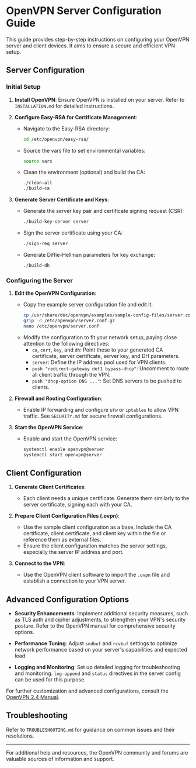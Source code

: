 # OpenVPN Server Configuration Guide

This guide provides step-by-step instructions on configuring your OpenVPN server and client devices. It aims to ensure a secure and efficient VPN setup.

## Server Configuration

### Initial Setup

1. **Install OpenVPN**: Ensure OpenVPN is installed on your server. Refer to `INSTALLATION.md` for detailed instructions.

2. **Configure Easy-RSA for Certificate Management**:
   - Navigate to the Easy-RSA directory:
     ```bash
     cd /etc/openvpn/easy-rsa/
     ```
   - Source the vars file to set environmental variables:
     ```bash
     source vars
     ```
   - Clean the environment (optional) and build the CA:
     ```bash
     ./clean-all
     ./build-ca
     ```

3. **Generate Server Certificate and Keys**:
   - Generate the server key pair and certificate signing request (CSR):
     ```bash
     ./build-key-server server
     ```
   - Sign the server certificate using your CA:
     ```bash
     ./sign-req server
     ```
   - Generate Diffie-Hellman parameters for key exchange:
     ```bash
     ./build-dh
     ```

### Configuring the Server

1. **Edit the OpenVPN Configuration**:
   - Copy the example server configuration file and edit it:
     ```bash
     cp /usr/share/doc/openvpn/examples/sample-config-files/server.conf.gz /etc/openvpn/
     gzip -d /etc/openvpn/server.conf.gz
     nano /etc/openvpn/server.conf
     ```
   - Modify the configuration to fit your network setup, paying close attention to the following directives:
     - `ca`, `cert`, `key`, and `dh`: Point these to your generated CA certificate, server certificate, server key, and DH parameters.
     - `server`: Define the IP address pool used for VPN clients.
     - `push "redirect-gateway def1 bypass-dhcp"`: Uncomment to route all client traffic through the VPN.
     - `push "dhcp-option DNS ..."`: Set DNS servers to be pushed to clients.

2. **Firewall and Routing Configuration**:
   - Enable IP forwarding and configure `ufw` or `iptables` to allow VPN traffic. See `SECURITY.md` for secure firewall configurations.

3. **Start the OpenVPN Service**:
   - Enable and start the OpenVPN service:
     ```bash
     systemctl enable openvpn@server
     systemctl start openvpn@server
     ```

## Client Configuration

1. **Generate Client Certificates**:
   - Each client needs a unique certificate. Generate them similarly to the server certificate, signing each with your CA.

2. **Prepare Client Configuration Files (.ovpn)**:
   - Use the sample client configuration as a base. Include the CA certificate, client certificate, and client key within the file or reference them as external files.
   - Ensure the client configuration matches the server settings, especially the server IP address and port.

3. **Connect to the VPN**:
   - Use the OpenVPN client software to import the `.ovpn` file and establish a connection to your VPN server.

## Advanced Configuration Options

- **Security Enhancements**: Implement additional security measures, such as TLS auth and cipher adjustments, to strengthen your VPN's security posture. Refer to the OpenVPN manual for comprehensive security options.

- **Performance Tuning**: Adjust `sndbuf` and `rcvbuf` settings to optimize network performance based on your server's capabilities and expected load.

- **Logging and Monitoring**: Set up detailed logging for troubleshooting and monitoring. `log-append` and `status` directives in the server config can be used for this purpose.

For further customization and advanced configurations, consult the [OpenVPN 2.4 Manual](https://openvpn.net/community-resources/reference-manual-for-openvpn-2-4/).

## Troubleshooting

Refer to `TROUBLESHOOTING.md` for guidance on common issues and their resolutions.

---

For additional help and resources, the OpenVPN community and forums are valuable sources of information and support.
